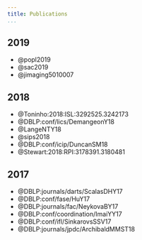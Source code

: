 ```yaml
---
title: Publications
...
```


## 2019

+ @popl2019
+ @sac2019
+ @jimaging5010007

## 2018

+ @Toninho:2018:ISL:3292525.3242173
+ @DBLP:conf/lics/DemangeonY18
+ @LangeNTY18
+ @sips2018
+ @DBLP:conf/icip/DuncanSM18
+ @Stewart:2018:RPI:3178391.3180481

## 2017

+ @DBLP:journals/darts/ScalasDHY17
+ @DBLP:conf/fase/HuY17
+ @DBLP:journals/fac/NeykovaBY17
+ @DBLP:conf/coordination/ImaiYY17
+ @DBLP:conf/ifl/SinkarovsSSV17
+ @DBLP:journals/jpdc/ArchibaldMMST18
